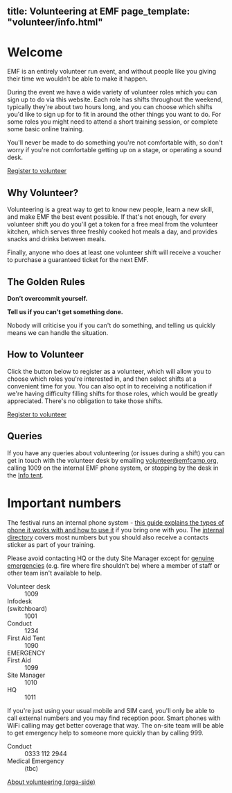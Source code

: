 title: Volunteering at EMF
page_template: "volunteer/info.html"
---
# Welcome

EMF is an entirely volunteer run event, and without people like you giving their time we wouldn’t be able to make it happen.

During the event we have a wide variety of volunteer roles which you can sign up to do via this website. Each role has shifts throughout the weekend, typically they're about two hours long, and you can choose which shifts you'd like to sign up for to fit in around the other things you want to do. For some roles you might need to attend a short training session, or complete some basic online training.

You'll never be made to do something you're not comfortable with, so don't worry if you're not comfortable getting up on a stage, or operating a sound desk.

<a href="/volunteer/sign-up" class="btn btn-primary btn-lg">Register to volunteer</a>

## Why Volunteer?

Volunteering is a great way to get to know new people, learn a new skill, and make EMF the best event possible. If that's not enough, for every volunteer shift you do you'll get a token for a free meal from the volunteer kitchen, which serves three freshly cooked hot meals a day, and provides snacks and drinks between meals.

Finally, anyone who does at least one volunteer shift will receive a voucher to purchase a guaranteed ticket for the next EMF.

## The Golden Rules

**Don’t overcommit yourself.**

**Tell us if you can’t get something done.**

Nobody will criticise you if you can't do something, and telling us quickly means we can handle the situation.

## How to Volunteer

Click the button below to register as a volunteer, which will allow you to choose which roles you're interested in, and then select shifts at a convenient time for you. You can also opt in to receiving a notification if we're having difficulty filling shifts for those roles, which would be greatly appreciated. There's no obligation to take those shifts.

<a href="/volunteer/sign-up" class="btn btn-primary btn-lg">Register to volunteer</a>

## Queries

If you have any queries about volunteering (or issues during a shift) you can get in touch with the volunteer desk by emailing [volunteer@emfcamp.org](mailto:volunteer@emfcamp.org), calling 1009 on the internal EMF phone system, or stopping by the desk in the [Info tent](https://map.emfcamp.org/#21.46/52.0416706/-2.3770618).

<!-- TODO: Move these somewhere else -->
# Important numbers

The festival runs an internal phone system - [this guide explains the types of phone it works with and how to use it](/about/phones) if you bring one with you. The [internal directory](https://phones.emfcamp.org) covers most numbers but you should also receive a contacts sticker as part of your training.

Please avoid contacting HQ or the duty Site Manager except for [genuine emergencies](/volunteer/info/emergency) (e.g. fire where fire shouldn't be) where a member of staff or other team isn't available to help.

<dl class="dl-horizontal">
  <dt>Volunteer desk</dt><dd>1009</dd>
  <dt>Infodesk <br />(switchboard)</dt><dd>1001</dd>
  <dt>Conduct</dt><dd>1234</dd>
  <dt>First Aid Tent</dt><dd>1090</dd>
  <dt>EMERGENCY <br />First Aid</dt><dd>1099</dd>
  <dt>Site Manager</dt><dd>1010</dd>
  <dt>HQ</dt><dd>1011</dd>
</dl>

If you're just using your usual mobile and SIM card, you'll only be able to call external numbers and you may find reception poor. Smart phones with WiFi calling may get better coverage that way. The on-site team will be able to get emergency help to someone more quickly than by calling 999.

<dl class="dl-horizontal">
  <dt>Conduct</dt><dd>0333 112 2944</dd>
  <dt>Medical Emergency</dt><dd>(tbc)</dd>
</dl>

<a href="{{ url_for('base.page', page_name='volunteering') }}">About volunteering (orga-side)</a>
